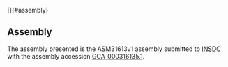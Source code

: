[]{#assembly}

Assembly
--------

The assembly presented is the ASM31613v1 assembly submitted to
[INSDC](http://www.insdc.org) with the assembly accession
[GCA\_000316135.1](http://www.ebi.ac.uk/ena/data/view/GCA_000316135.1).
